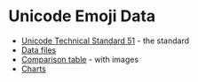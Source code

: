Unicode Emoji Data
==================

 * [Unicode Technical Standard 51](http://unicode.org/reports/tr51/tr51-12.html) - the standard
 * [Data files](http://unicode.org/Public/emoji/5.0/)
 * [Comparison table](http://unicode.org/emoji/charts/full-emoji-list.html) - with images
 * [Charts](http://unicode.org/emoji/charts/index.html)
